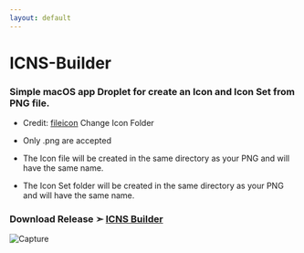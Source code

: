 ```yaml
---
layout: default
---
```


# ICNS-Builder
### Simple macOS app Droplet for create an Icon and Icon Set from PNG file.
- Credit: [fileicon](https://github.com/mklement0/fileicon) Change Icon Folder

- Only .png are accepted
- The Icon file will be created in the same directory as your PNG and will have the same name.
- The Icon Set folder will be created in the same directory as your PNG and will have the same name.

### Download Release ➣ [ICNS Builder](https://github.com/chris1111/ICNS-Builder/releases/tag/V4)

![Capture](https://github.com/chris1111/ICNS-Builder/assets/6248794/614f3d0d-305e-4e64-9525-94ec830fb217)
